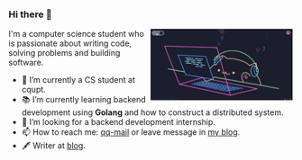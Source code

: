 ### Hi there 👋

<img width="50%" align="right" alt="Github" src="https://github.com/cold-bin/img-for-cold-bin-blog/blob/master/4eac7daf628abfb026606ca1f4efada7.gif?raw=true" />

I'm a computer science student who is passionate about writing code, solving problems and building software.

- 🔭 I’m currently a CS student at cqupt.
- 📚 I’m currently learning backend development using **Golang** and how to construct a distributed system.
- 👯 I’m looking for a backend development internship.
- 📫 How to reach me: [qq-mail](mailto:cold-bin@qq.com) or leave message in [my blog](https://cold-bin.github.io).
- 🖋 Writer at [blog](https://cold-bin.github.io/).

